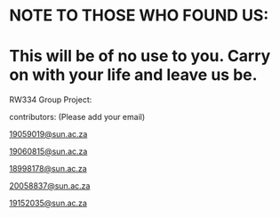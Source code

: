 # NOTE TO THOSE WHO FOUND US:
# This will be of no use to you. Carry on with your life and leave us be. 
RW334 Group Project:

contributors: (Please add your email)

19059019@sun.ac.za 

19060815@sun.ac.za

18998178@sun.ac.za 

20058837@sun.ac.za

19152035@sun.ac.za 
